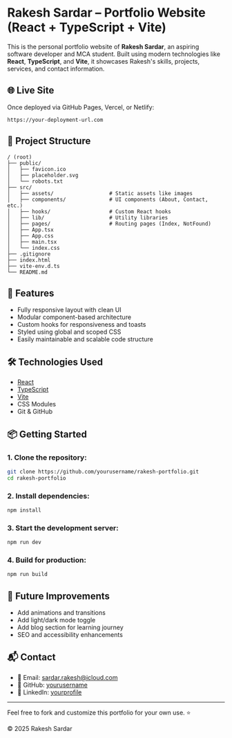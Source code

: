 # Rakesh Sardar – Portfolio Website (React + TypeScript + Vite)

This is the personal portfolio website of **Rakesh Sardar**, an aspiring software developer and MCA student. Built using modern technologies like **React**, **TypeScript**, and **Vite**, it showcases Rakesh's skills, projects, services, and contact information.

## 🌐 Live Site
Once deployed via GitHub Pages, Vercel, or Netlify:
```
https://your-deployment-url.com
```

## 📁 Project Structure
```
/ (root)
├── public/
│   ├── favicon.ico
│   ├── placeholder.svg
│   └── robots.txt
├── src/
│   ├── assets/                  # Static assets like images
│   ├── components/              # UI components (About, Contact, etc.)
│   ├── hooks/                   # Custom React hooks
│   ├── lib/                     # Utility libraries
│   ├── pages/                   # Routing pages (Index, NotFound)
│   ├── App.tsx
│   ├── App.css
│   ├── main.tsx
│   └── index.css
├── .gitignore
├── index.html
├── vite-env.d.ts
└── README.md
```

## 🚀 Features
- Fully responsive layout with clean UI
- Modular component-based architecture
- Custom hooks for responsiveness and toasts
- Styled using global and scoped CSS
- Easily maintainable and scalable code structure

## 🛠 Technologies Used
- [React](https://reactjs.org/)
- [TypeScript](https://www.typescriptlang.org/)
- [Vite](https://vitejs.dev/)
- CSS Modules
- Git & GitHub

## 📦 Getting Started
### 1. Clone the repository:
```bash
git clone https://github.com/yourusername/rakesh-portfolio.git
cd rakesh-portfolio
```

### 2. Install dependencies:
```bash
npm install
```

### 3. Start the development server:
```bash
npm run dev
```

### 4. Build for production:
```bash
npm run build
```

## 🌱 Future Improvements
- Add animations and transitions
- Add light/dark mode toggle
- Add blog section for learning journey
- SEO and accessibility enhancements

## 📬 Contact
- 📧 Email: sardar.rakesh@icloud.com
- 🔗 GitHub: [yourusername](https://github.com/yourusername)
- 💼 LinkedIn: [yourprofile](https://linkedin.com/in/yourprofile)

---

Feel free to fork and customize this portfolio for your own use. ⭐

&copy; 2025 Rakesh Sardar